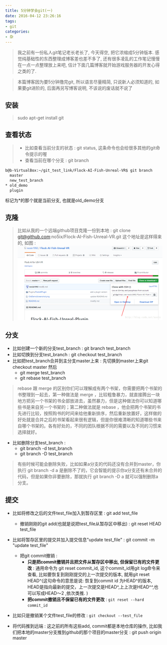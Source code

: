 ```yaml
---
title: 5分钟学会git(一)
date: 2016-04-12 23:26:16
tags: 
- git
categories:
- 杂
---
```


>我之前有一份私人git笔记老长老长了, 今天得空, 把它浓缩成5分钟版本.
感觉纯基础性的东西整理成博客差也差不多了, 还有很多凌乱的工作笔记慢慢在一点一点整理放上来吧, 
估计下面几篇博客就开始游戏服务器的开发心得之类的了.

> 本篇博客因为要5分钟撸完git, 所以语言尽量精简, 只说新人必须知道的, 如果要git进阶的, 后面再另写博客说明, 不该说的废话就不说了

## **安装**
> sudo apt-get install git


## **查看状态**

> - 比如查看当前分支的状态 : git status, 这条命令也会给很多其他的git命令提示的喔
> - 查看当前在哪个分支 : git branch
```
b@b-VirtualBox:~/git_test_link/Flock-AI-Fish-Unreal-VR$ git branch
  master
  new_test_branch
* old_demo
  plugin
```
标记为*的那个就是当前分支, 也就是old_demo分支

<!-- more -->

## **克隆**
> 比如从我的一个远端github项目克隆一份到本地 : git clone git@github.com:no5ix/Flock-AI-Fish-Unreal-VR.git
> 这个地址是这样得来的, 如图 : 
> ![克隆地址图](/img/git1.png)

## **分支**

- 比如创建一个新的分支test_branch : git branch test_branch
- 比如切换到分支test_branch : git checkout test_branch
- 比如把test_branch合并到主分支master上来 : 先切换到master上来git checkout  master 然后
	- git merge test_branch
	- git rebase test_branch
> rebase 跟 merge 的区别你们可以理解成有两个书架，你需要把两个书架的书整理到一起去，第一种做法是 merge ，比较粗鲁暴力，就直接腾出一块地方把另一个书架的书全部放进去，虽然暴力，但是这种做法你可以知道哪些书是来自另一个书架的；第二种做法就是 rebase ，他会把两个书架的书先进行比较，按照购书的时间来给他重新排序，然后重新放置好，这样做的好处就是合并之后的书架看起来很有逻辑，但是你很难清晰的知道哪些书来自哪个书架的。各有好处的，不同的团队根据不同的需要以及不同的习惯来选择就好。 

- 比如删除分支test_branch : 
	- git branch -d test_branch
	- git branch -D test_branch
> 有些时候可能会删除失败，比如如果a分支的代码还没有合并到master，你执行 git branch -d a 是删除不了的，它会智能的提示你a分支还有未合并的代码，但是如果你非要删除，那就执行 git branch -D a 就可以强制删除a分支。

## **提交**

- 比如将修改之后的文件test_file加入到暂存区里 : git add test_file
	- 撤销刚刚的git add(也就是说把test_file从暂存区中移出) : git reset HEAD test_file
- 比如将暂存区里的提交并加入提交信息"update test_file" : git commit -m "update test_file"
	- 把git commit撤销 : 
		-  **只是把commit撤销并且把文件从暂存区中移出, 但保留已有的文件更改** : 通用命令为 git reset commit_id, 这个commit_id用git log命令来查看, 比如要恢复到刚刚提交的上一次提交的版本, 就用git reset HEAD^(这句命令的意思是说: 恢复到commit id 为HEAD^的版本, HEAD是指向最新的提交，上一次提交是HEAD^,上上次是HEAD^^,也可以写成HEAD～2 ,依次类推. )
		- **把commit撤销且不保留已有的文件更改** :   `git reset --hard commit_id`
- 比如只是撤销某个文件test_file的修改 : `git checkout --test_file`

- 将代码推到远端 : 这之前的所有这些add, commit都是本地仓库的操作,  比如我们把本地的master分支推到github的那个项目的master分支 : git push origin master

